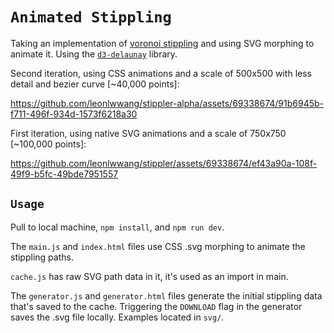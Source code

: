 # `Animated Stippling`

Taking an implementation of [voronoi stippling](https://observablehq.com/@mbostock/voronoi-stippling) and using SVG morphing to animate it. Using the [`d3-delaunay`](https://github.com/d3/d3-delaunay) library.

Second iteration, using CSS animations and a scale of 500x500 with less detail and bezier curve [~40,000 points]:



https://github.com/leonlwwang/stippler-alpha/assets/69338674/91b6945b-f711-496f-934d-1573f6218a30



First iteration, using native SVG animations and a scale of 750x750 [~100,000 points]:




https://github.com/leonlwwang/stippler/assets/69338674/ef43a90a-108f-49f9-b5fc-49bde7951557




## `Usage`

Pull to local machine, `npm install`, and `npm run dev`. 

The `main.js` and `index.html` files use CSS .svg morphing to animate the stippling paths.

`cache.js` has raw SVG path data in it, it's used as an import in main.

The `generator.js` and `generator.html` files generate the initial stippling data that's saved to the cache. Triggering the `DOWNLOAD` flag in the generator saves the .svg file locally. Examples located in `svg/`.
